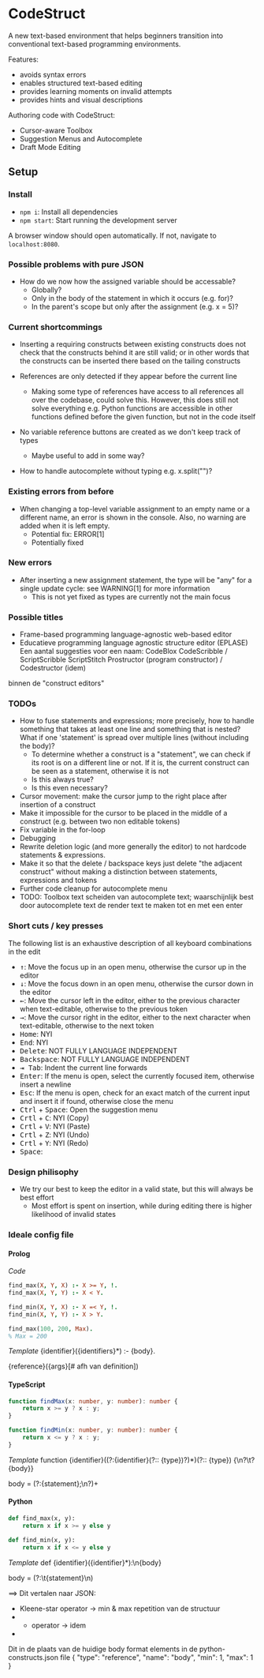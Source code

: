 # CodeStruct
A new text-based environment that helps beginners transition into conventional text-based programming environments.

Features:
- avoids syntax errors
- enables structured text-based editing
- provides learning moments on invalid attempts
- provides hints and visual descriptions

Authoring code with CodeStruct:
- Cursor-aware Toolbox
- Suggestion Menus and Autocomplete
- Draft Mode Editing

## Setup

### Install
* `npm i`: Install all dependencies
* `npm start`: Start running the development server

A browser window should open automatically. If not, navigate to `localhost:8080`.

### Possible problems with pure JSON
* How do we now how the assigned variable should be accessable?
    - Globally?
    - Only in the body of the statement in which it occurs (e.g. for)?
    - In the parent's scope but only after the assignment (e.g. x = 5)?

### Current shortcommings
* Inserting a requiring constructs between existing constructs does not check that the constructs behind it are still valid; or in other words that the constructs can be inserted there based on the tailing constructs
* References are only detected if they appear before the current line
    * Making some type of references have access to all references all over the codebase, could solve this. However, this does still not solve everything e.g. Python functions are accessible in other functions defined before the given function, but not in the code itself
* No variable reference buttons are created as we don't keep track of types
    * Maybe useful to add in some way?
    
* How to handle autocomplete without typing e.g. x.split("")?

### Existing errors from before
* When changing a top-level variable assignment to an empty name or a different name, an error is shown in the console. Also, no warning are added when it is left empty. 
    * Potential fix: ERROR[1]
    * Potentially fixed

### New errors
* After inserting a new assignment statement, the type will be "any" for a single update cycle: see WARNING[1] for more information
    * This is not yet fixed as types are currently not the main focus

### Possible titles
* Frame-based programming language-agnostic web-based editor
* Educatieve programming language agnostic structure editor (EPLASE)
Een aantal suggesties voor een naam:
CodeBlox
CodeScribble / ScriptScribble
ScriptStitch
Prostructor (program constructor) / Codestructor (idem)

binnen de "construct editors"

### TODOs
* How to fuse statements and expressions; more precisely, how to handle something that takes at least one line and something that is nested? What if one 'statement' is spread over multiple lines (without including the body)?
    - To determine whether a construct is a "statement", we can check if its root is on a different line or not. If it is, the current construct can be seen as a statement, otherwise it is not
    - Is this always true?
    - Is this even necessary?
* Cursor movement: make the cursor jump to the right place after insertion of a construct
* Make it impossible for the cursor to be placed in the middle of a construct (e.g. between two non editable tokens)
* Fix variable in the for-loop
* Debugging
* Rewrite deletion logic (and more generally the editor) to not hardcode statements & expressions.
* Make it so that the delete / backspace keys just delete "the adjacent construct" without making a distinction between statements, expressions and tokens
* Further code cleanup for autocomplete menu
* TODO: Toolbox text scheiden van autocomplete text; waarschijnlijk best door autocomplete text de render text te maken tot en met een enter


### Short cuts / key presses
The following list is an exhaustive description of all keyboard 
combinations in the edit
* <kbd>↑</kbd>: Move the focus up in an open menu, otherwise the cursor up in the editor
* <kbd>↓</kbd>: Move the focus down in an open menu, otherwise the cursor down in the editor
* <kbd>←</kbd>: Move the cursor left in the editor, either to the previous character when text-editable, otherwise to the previous token
* <kbd>→</kbd>: Move the cursor right in the editor, either to the next character when text-editable, otherwise to the next token
* <kbd>Home</kbd>: NYI
* <kbd>End</kbd>: NYI
* <kbd>Delete</kbd>: NOT FULLY LANGUAGE INDEPENDENT
* <kbd>Backspace</kbd>: NOT FULLY LANGUAGE INDEPENDENT
* <kbd>⇥ Tab</kbd>: Indent the current line forwards
* <kbd>Enter</kbd>: If the menu is open, select the currently focused item, otherwise insert a newline
* <kbd>Esc</kbd>: If the menu is open, check for an exact match of the current input and insert it if found, otherwise close the menu
* <kbd>Ctrl</kbd> + <kbd>Space</kbd>: Open the suggestion menu
* <kbd>Crtl</kbd> + <kbd>C</kbd>: NYI (Copy) 
* <kbd>Crtl</kbd> + <kbd>V</kbd>: NYI (Paste) 
* <kbd>Crtl</kbd> + <kbd>Z</kbd>: NYI (Undo) 
* <kbd>Crtl</kbd> + <kbd>Y</kbd>: NYI (Redo) 
* <kbd>Space</kbd>: 

### Design philisophy
* We try our best to keep the editor in a valid state, but this will always be best effort
  - Most effort is spent on insertion, while during editing there is higher likelihood of 
    invalid states




### Ideale config file
#### Prolog

*Code*
```Prolog
find_max(X, Y, X) :- X >= Y, !.
find_max(X, Y, Y) :- X < Y.

find_min(X, Y, X) :- X =< Y, !.
find_min(X, Y, Y) :- X > Y.

find_max(100, 200, Max).
% Max = 200
```

*Template*
{identifier}({identifiers}*) :- {body}.

{reference}({args}[\# afh van definition])



#### TypeScript
```TypeScript
function findMax(x: number, y: number): number {
    return x >= y ? x : y;
}

function findMin(x: number, y: number): number {
    return x <= y ? x : y;
}
```

*Template*
function {identifier}((?:{identifier}(?:: {type})?)*)(?:: {type}) {\n?\t?{body}} 

body = (?:{statement};\n?)+


#### Python
```Python
def find_max(x, y):
    return x if x >= y else y

def find_min(x, y):
    return x if x <= y else y
```

*Template*
def {identifier}({identifier}*):\n{body}

body = (?:\t{statement}\n)


==> Dit vertalen naar JSON:
* Kleene-star operator -> min & max repetition van de structuur
* + operator -> idem
* 

Dit in de plaats van de huidige body format elements in de python-constructs.json file
{
    "type": "reference",
    "name": "body",
    "min": 1,
    "max": 1
}
